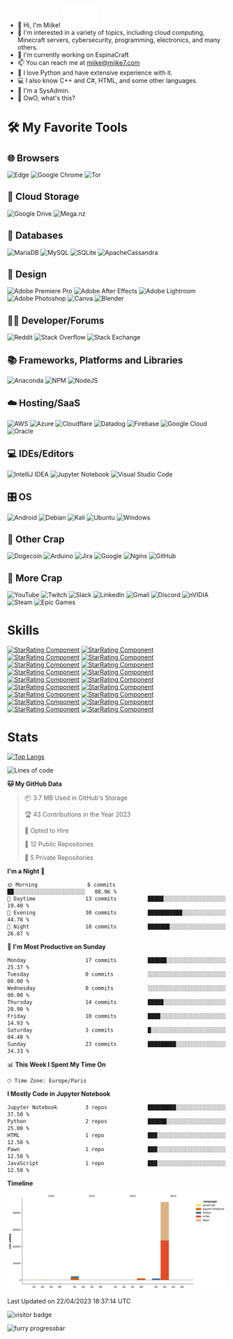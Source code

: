 - 👋 Hi, I'm Miike! <img src="furry.gif" alt="Hewwo" width="80" height="50"> 
- 👀 I'm interested in a variety of topics, including cloud computing, Minecraft servers, cybersecurity, programming, electronics, and many others.
- 🌱 I'm currently working on EspinaCraft
- 📫 You can reach me at miike@miike7.com
- 🐍 I love Python and have extensive experience with it.
- 💻 I also know C++ and C#, HTML, and some other languages.
- 🔧 I'm a SysAdmin.
- 🐾 OwO, what's this?
<!---
Miike728/Miike728 is a ✨ special ✨ repository because its `README.md` (this file) appears on your GitHub profile.
You can click the Preview link to take a look at your changes.
--->

# 🛠️ My Favorite Tools
## 🌐 Browsers
![Edge](https://img.shields.io/badge/Edge-0078D7?style=for-the-badge&logo=Microsoft-edge&logoColor=white)
![Google Chrome](https://img.shields.io/badge/Google%20Chrome-4285F4?style=for-the-badge&logo=GoogleChrome&logoColor=white)
![Tor](https://img.shields.io/badge/Tor-7D4698?style=for-the-badge&logo=Tor-Browser&logoColor=white)

## 📂 Cloud Storage
![Google Drive](https://img.shields.io/badge/Google%20Drive-4285F4?style=for-the-badge&logo=googledrive&logoColor=white)
![Mega.nz](https://img.shields.io/badge/Mega-%23D90007.svg?style=for-the-badge&logo=Mega&logoColor=white)

## 💾 Databases
![MariaDB](https://img.shields.io/badge/MariaDB-003545?style=for-the-badge&logo=mariadb&logoColor=white)
![MySQL](https://img.shields.io/badge/mysql-%2300f.svg?style=for-the-badge&logo=mysql&logoColor=white)
![SQLite](https://img.shields.io/badge/sqlite-%2307405e.svg?style=for-the-badge&logo=sqlite&logoColor=white)
![ApacheCassandra](https://img.shields.io/badge/cassandra-%231287B1.svg?style=for-the-badge&logo=apache-cassandra&logoColor=white)

## 🎨 Design
![Adobe Premiere Pro](https://img.shields.io/badge/Adobe%20Premiere%20Pro-9999FF.svg?style=for-the-badge&logo=Adobe%20Premiere%20Pro&logoColor=white)
![Adobe After Effects](https://img.shields.io/badge/Adobe%20After%20Effects-9999FF.svg?style=for-the-badge&logo=Adobe%20After%20Effects&logoColor=white)
![Adobe Lightroom](https://img.shields.io/badge/Adobe%20Lightroom-31A8FF.svg?style=for-the-badge&logo=Adobe%20Lightroom&logoColor=white)
![Adobe Photoshop](https://img.shields.io/badge/adobe%20photoshop-%2331A8FF.svg?style=for-the-badge&logo=adobe%20photoshop&logoColor=white)
![Canva](https://img.shields.io/badge/Canva-%2300C4CC.svg?style=for-the-badge&logo=Canva&logoColor=white)
![Blender](https://img.shields.io/badge/blender-%23F5792A.svg?style=for-the-badge&logo=blender&logoColor=white)

## 🧑‍💻 Developer/Forums
![Reddit](https://img.shields.io/badge/Reddit-%23FF4500.svg?style=for-the-badge&logo=Reddit&logoColor=white)
![Stack Overflow](https://img.shields.io/badge/-Stackoverflow-FE7A16?style=for-the-badge&logo=stack-overflow&logoColor=white)
![Stack Exchange](https://img.shields.io/badge/StackExchange-%23ffffff.svg?style=for-the-badge&logo=StackExchange&logoColor=white)

## 📚 Frameworks, Platforms and Libraries
![Anaconda](https://img.shields.io/badge/Anaconda-%2344A833.svg?style=for-the-badge&logo=anaconda&logoColor=white)
![NPM](https://img.shields.io/badge/NPM-%23CB3837.svg?style=for-the-badge&logo=npm&logoColor=white)
![NodeJS](https://img.shields.io/badge/node.js-6DA55F?style=for-the-badge&logo=node.js&logoColor=white)

## ☁️ Hosting/SaaS
![AWS](https://img.shields.io/badge/AWS-%23FF9900.svg?style=for-the-badge&logo=amazon-aws&logoColor=white)
![Azure](https://img.shields.io/badge/azure-%230072C6.svg?style=for-the-badge&logo=microsoftazure&logoColor=white)
![Cloudflare](https://img.shields.io/badge/Cloudflare-F38020?style=for-the-badge&logo=Cloudflare&logoColor=white)
![Datadog](https://img.shields.io/badge/datadog-%23632CA6.svg?style=for-the-badge&logo=datadog&logoColor=white)
![Firebase](https://img.shields.io/badge/firebase-%23039BE5.svg?style=for-the-badge&logo=firebase)
![Google Cloud](https://img.shields.io/badge/GoogleCloud-%234285F4.svg?style=for-the-badge&logo=google-cloud&logoColor=white)
![Oracle](https://img.shields.io/badge/Oracle-F80000?style=for-the-badge&logo=oracle&logoColor=white)

## 💻 IDEs/Editors
![IntelliJ IDEA](https://img.shields.io/badge/IntelliJIDEA-000000.svg?style=for-the-badge&logo=intellij-idea&logoColor=white)
![Jupyter Notebook](https://img.shields.io/badge/jupyter-%23FA0F00.svg?style=for-the-badge&logo=jupyter&logoColor=white)
![Visual Studio Code](https://img.shields.io/badge/Visual%20Studio%20Code-0078d7.svg?style=for-the-badge&logo=visual-studio-code&logoColor=white)

## 🎛️ OS
![Android](https://img.shields.io/badge/Android-3DDC84?style=for-the-badge&logo=android&logoColor=white)
![Debian](https://img.shields.io/badge/Debian-D70A53?style=for-the-badge&logo=debian&logoColor=white)
![Kali](https://img.shields.io/badge/Kali-268BEE?style=for-the-badge&logo=kalilinux&logoColor=white)
![Ubuntu](https://img.shields.io/badge/Ubuntu-E95420?style=for-the-badge&logo=ubuntu&logoColor=white)
![Windows](https://img.shields.io/badge/Windows-0078D6?style=for-the-badge&logo=windows&logoColor=white)

## 🥅 Other Crap
![Dogecoin](https://img.shields.io/badge/dogecoin-B59A30?style=for-the-badge&logo=dogecoin&logoColor=white)
![Arduino](https://img.shields.io/badge/-Arduino-00979D?style=for-the-badge&logo=Arduino&logoColor=white)
![Jira](https://img.shields.io/badge/jira-%230A0FFF.svg?style=for-the-badge&logo=jira&logoColor=white)
![Google](https://img.shields.io/badge/google-4285F4?style=for-the-badge&logo=google&logoColor=white)
![Nginx](https://img.shields.io/badge/nginx-%23009639.svg?style=for-the-badge&logo=nginx&logoColor=white)
![GitHub](https://img.shields.io/badge/github-%23121011.svg?style=for-the-badge&logo=github&logoColor=white)

## 🎈 More Crap
![YouTube](https://img.shields.io/badge/YouTube-%23FF0000.svg?style=for-the-badge&logo=YouTube&logoColor=white)
![Twitch](https://img.shields.io/badge/Twitch-%239146FF.svg?style=for-the-badge&logo=Twitch&logoColor=white)
![Slack](https://img.shields.io/badge/Slack-4A154B?style=for-the-badge&logo=slack&logoColor=white)
![LinkedIn](https://img.shields.io/badge/linkedin-%230077B5.svg?style=for-the-badge&logo=linkedin&logoColor=white)
![Gmail](https://img.shields.io/badge/Gmail-D14836?style=for-the-badge&logo=gmail&logoColor=white)
![Discord](https://img.shields.io/badge/Discord-%235865F2.svg?style=for-the-badge&logo=discord&logoColor=white)
![nVIDIA](https://img.shields.io/badge/nVIDIA-%2376B900.svg?style=for-the-badge&logo=nVIDIA&logoColor=white)
![Steam](https://img.shields.io/badge/steam-%23000000.svg?style=for-the-badge&logo=steam&logoColor=white)
![Epic Games](https://img.shields.io/badge/epicgames-%23313131.svg?style=for-the-badge&logo=epicgames&logoColor=white)


# Skills
[![StarRating Component](https://readme-components.vercel.app/api?component=star-rating&skill=python&text=4)](https://github.com/harish-sethuraman/readme-components)
[![StarRating Component](https://readme-components.vercel.app/api?component=star-rating&skill=cplusplus&text=3)](https://github.com/harish-sethuraman/readme-components)
[![StarRating Component](https://readme-components.vercel.app/api?component=star-rating&skill=csharp&text=3)](https://github.com/harish-sethuraman/readme-components)
[![StarRating Component](https://readme-components.vercel.app/api?component=star-rating&skill=JavaScript&text=2)](https://github.com/harish-sethuraman/readme-components)
[![StarRating Component](https://readme-components.vercel.app/api?component=star-rating&skill=html5&text=4)](https://github.com/harish-sethuraman/readme-components)
[![StarRating Component](https://readme-components.vercel.app/api?component=star-rating&skill=php&text=3)](https://github.com/harish-sethuraman/readme-components)
[![StarRating Component](https://readme-components.vercel.app/api?component=star-rating&skill=Jupyter&text=4)](https://github.com/harish-sethuraman/readme-components)
[![StarRating Component](https://readme-components.vercel.app/api?component=star-rating&skill=Arduino&text=5)](https://github.com/harish-sethuraman/readme-components)
[![StarRating Component](https://readme-components.vercel.app/api?component=star-rating&skill=MySQL&text=5)](https://github.com/harish-sethuraman/readme-components)
[![StarRating Component](https://readme-components.vercel.app/api?component=star-rating&skill=linux&text=4)](https://github.com/harish-sethuraman/readme-components)
[![StarRating Component](https://readme-components.vercel.app/api?component=star-rating&skill=debian&text=5)](https://github.com/harish-sethuraman/readme-components)
[![StarRating Component](https://readme-components.vercel.app/api?component=star-rating&skill=windows&text=5)](https://github.com/harish-sethuraman/readme-components)
[![StarRating Component](https://readme-components.vercel.app/api?component=star-rating&skill=visualstudio&text=2)](https://github.com/harish-sethuraman/readme-components)
[![StarRating Component](https://readme-components.vercel.app/api?component=star-rating&skill=anaconda&text=4)](https://github.com/harish-sethuraman/readme-components)
[![StarRating Component](https://readme-components.vercel.app/api?component=star-rating&skill=Jira&text=5)](https://github.com/harish-sethuraman/readme-components)
[![StarRating Component](https://readme-components.vercel.app/api?component=star-rating&skill=slack&text=4)](https://github.com/harish-sethuraman/readme-components)
[![StarRating Component](https://readme-components.vercel.app/api?component=star-rating&skill=github&text=5)](https://github.com/harish-sethuraman/readme-components)
[![StarRating Component](https://readme-components.vercel.app/api?component=star-rating&skill=Minecraft&text=5)](https://github.com/harish-sethuraman/readme-components)

# Stats
[![Top Langs](https://github-readme-stats.vercel.app/api/top-langs/?username=Miike728&langs_count=10)](https://github.com/anuraghazra/github-readme-stats)


<!--START_SECTION:waka-->
![Lines of code](https://img.shields.io/badge/From%20Hello%20World%20I%27ve%20Written-50.5%20thousand%20lines%20of%20code-blue)

**🐱 My GitHub Data** 

> 📦 3.7 MB Used in GitHub's Storage 
 > 
> 🏆 43 Contributions in the Year 2023
 > 
> 💼 Opted to Hire
 > 
> 📜 12 Public Repositories 
 > 
> 🔑 5 Private Repositories 
 > 
**I'm a Night 🦉** 

```text
🌞 Morning                6 commits           ██░░░░░░░░░░░░░░░░░░░░░░░   08.96 % 
🌆 Daytime                13 commits          █████░░░░░░░░░░░░░░░░░░░░   19.40 % 
🌃 Evening                30 commits          ███████████░░░░░░░░░░░░░░   44.78 % 
🌙 Night                  18 commits          ███████░░░░░░░░░░░░░░░░░░   26.87 % 
```
📅 **I'm Most Productive on Sunday** 

```text
Monday                   17 commits          ██████░░░░░░░░░░░░░░░░░░░   25.37 % 
Tuesday                  0 commits           ░░░░░░░░░░░░░░░░░░░░░░░░░   00.00 % 
Wednesday                0 commits           ░░░░░░░░░░░░░░░░░░░░░░░░░   00.00 % 
Thursday                 14 commits          █████░░░░░░░░░░░░░░░░░░░░   20.90 % 
Friday                   10 commits          ████░░░░░░░░░░░░░░░░░░░░░   14.93 % 
Saturday                 3 commits           █░░░░░░░░░░░░░░░░░░░░░░░░   04.48 % 
Sunday                   23 commits          █████████░░░░░░░░░░░░░░░░   34.33 % 
```


📊 **This Week I Spent My Time On** 

```text
🕑︎ Time Zone: Europe/Paris
```

**I Mostly Code in Jupyter Notebook** 

```text
Jupyter Notebook         3 repos             █████████░░░░░░░░░░░░░░░░   37.50 % 
Python                   2 repos             ██████░░░░░░░░░░░░░░░░░░░   25.00 % 
HTML                     1 repo              ███░░░░░░░░░░░░░░░░░░░░░░   12.50 % 
Pawn                     1 repo              ███░░░░░░░░░░░░░░░░░░░░░░   12.50 % 
JavaScript               1 repo              ███░░░░░░░░░░░░░░░░░░░░░░   12.50 % 
```



**Timeline**

![Lines of Code chart](https://raw.githubusercontent.com/Miike728/Miike728/main/assets/bar_graph.png)


 Last Updated on 22/04/2023 18:37:14 UTC
<!--END_SECTION:waka-->

![visitor badge](https://visitor-badge.glitch.me/badge?page_id=Miike728)

![furry progressbar](https://readme-components.vercel.app/api?component=linearprogress&design=neon&value=99&skill=Furry&fill=008f39)

